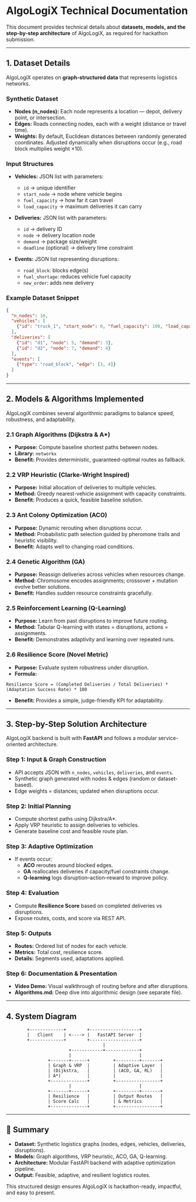 # AlgoLogiX Technical Documentation

This document provides technical details about **datasets, models, and the step-by-step architecture** of AlgoLogiX, as required for hackathon submission.

---

## 1. Dataset Details

AlgoLogiX operates on **graph-structured data** that represents logistics networks.

### Synthetic Dataset
- **Nodes (n_nodes):** Each node represents a location — depot, delivery point, or intersection.
- **Edges:** Roads connecting nodes, each with a weight (distance or travel time).
- **Weights:** By default, Euclidean distances between randomly generated coordinates. Adjusted dynamically when disruptions occur (e.g., road block multiplies weight ×10).

### Input Structures
- **Vehicles:** JSON list with parameters:
  - `id` → unique identifier
  - `start_node` → node where vehicle begins
  - `fuel_capacity` → how far it can travel
  - `load_capacity` → maximum deliveries it can carry

- **Deliveries:** JSON list with parameters:
  - `id` → delivery ID
  - `node` → delivery location node
  - `demand` → package size/weight
  - `deadline` (optional) → delivery time constraint

- **Events:** JSON list representing disruptions:
  - `road_block`: blocks edge(s)
  - `fuel_shortage`: reduces vehicle fuel capacity
  - `new_order`: adds new delivery

### Example Dataset Snippet
```json
{
  "n_nodes": 10,
  "vehicles": [
    {"id": "truck_1", "start_node": 0, "fuel_capacity": 100, "load_capacity": 20}
  ],
  "deliveries": [
    {"id": "d1", "node": 5, "demand": 3},
    {"id": "d2", "node": 7, "demand": 4}
  ],
  "events": [
    {"type": "road_block", "edge": [3, 4]}
  ]
}
```

---

## 2. Models & Algorithms Implemented

AlgoLogiX combines several algorithmic paradigms to balance speed, robustness, and adaptability.

### 2.1 Graph Algorithms (Dijkstra & A*)
- **Purpose:** Compute baseline shortest paths between nodes.
- **Library:** `networkx`
- **Benefit:** Provides deterministic, guaranteed-optimal routes as fallback.

### 2.2 VRP Heuristic (Clarke-Wright Inspired)
- **Purpose:** Initial allocation of deliveries to multiple vehicles.
- **Method:** Greedy nearest-vehicle assignment with capacity constraints.
- **Benefit:** Produces a quick, feasible baseline solution.

### 2.3 Ant Colony Optimization (ACO)
- **Purpose:** Dynamic rerouting when disruptions occur.
- **Method:** Probabilistic path selection guided by pheromone trails and heuristic visibility.
- **Benefit:** Adapts well to changing road conditions.

### 2.4 Genetic Algorithm (GA)
- **Purpose:** Reassign deliveries across vehicles when resources change.
- **Method:** Chromosome encodes assignments; crossover + mutation evolve better solutions.
- **Benefit:** Handles sudden resource constraints gracefully.

### 2.5 Reinforcement Learning (Q-Learning)
- **Purpose:** Learn from past disruptions to improve future routing.
- **Method:** Tabular Q-learning with states = disruptions, actions = assignments.
- **Benefit:** Demonstrates adaptivity and learning over repeated runs.

### 2.6 Resilience Score (Novel Metric)
- **Purpose:** Evaluate system robustness under disruption.
- **Formula:**
```
Resilience Score = (Completed Deliveries / Total Deliveries) * (Adaptation Success Rate) * 100
```
- **Benefit:** Provides a simple, judge-friendly KPI for adaptability.

---

## 3. Step-by-Step Solution Architecture

AlgoLogiX backend is built with **FastAPI** and follows a modular service-oriented architecture.

### Step 1: Input & Graph Construction
- API accepts JSON with `n_nodes`, `vehicles`, `deliveries`, and `events`.
- Synthetic graph generated with nodes & edges (random or dataset-based).
- Edge weights = distances; updated when disruptions occur.

### Step 2: Initial Planning
- Compute shortest paths using Dijkstra/A*.
- Apply VRP heuristic to assign deliveries to vehicles.
- Generate baseline cost and feasible route plan.

### Step 3: Adaptive Optimization
- If events occur:
  - **ACO** reroutes around blocked edges.
  - **GA** reallocates deliveries if capacity/fuel constraints change.
  - **Q-learning** logs disruption–action–reward to improve policy.

### Step 4: Evaluation
- Compute **Resilience Score** based on completed deliveries vs disruptions.
- Expose routes, costs, and score via REST API.

### Step 5: Outputs
- **Routes:** Ordered list of nodes for each vehicle.
- **Metrics:** Total cost, resilience score.
- **Details:** Segments used, adaptations applied.

### Step 6: Documentation & Presentation
- **Video Demo:** Visual walkthrough of routing before and after disruptions.
- **Algorithms.md:** Deep dive into algorithmic design (see separate file).

---

## 4. System Diagram

```text
        +-------------+        +-------------------+
        |   Client    | <----> |   FastAPI Server  |
        +-------------+        +-------------------+
                                     |
                        +------------+-------------+
                        |                          |
                +-------+------+         +---------+-------+
                | Graph & VRP  |         | Adaptive Layer  |
                | (Dijkstra,   |         | (ACO, GA, RL)   |
                | A*)          |         |                 |
                +--------------+         +-----------------+
                        |                          |
                +-------+------+         +---------+-------+
                | Resilience   |         | Output Routes   |
                | Score Calc   |         | & Metrics       |
                +--------------+         +-----------------+
```

---

## 🔑 Summary
- **Dataset:** Synthetic logistics graphs (nodes, edges, vehicles, deliveries, disruptions).
- **Models:** Graph algorithms, VRP heuristic, ACO, GA, Q-learning.
- **Architecture:** Modular FastAPI backend with adaptive optimization pipeline.
- **Output:** Feasible, adaptive, and resilient logistics routes.

This structured design ensures AlgoLogiX is hackathon-ready, impactful, and easy to present.


